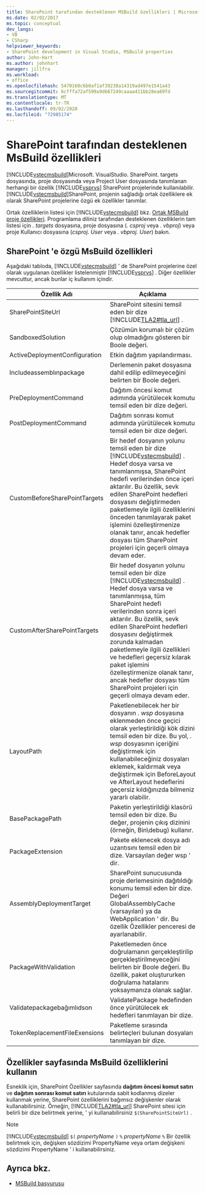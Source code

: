 ```yaml
---
title: SharePoint tarafından desteklenen MSBuild özellikleri | Microsoft Docs
ms.date: 02/02/2017
ms.topic: conceptual
dev_langs:
- VB
- CSharp
helpviewer_keywords:
- SharePoint development in Visual Studio, MSBuild properties
author: John-Hart
ms.author: johnhart
manager: jillfra
ms.workload:
- office
ms.openlocfilehash: 5470160c6b0af1af39238a14319ad497e1541a43
ms.sourcegitcommit: 6cfffa72af599a9d667249caaaa411bb28ea69fd
ms.translationtype: MT
ms.contentlocale: tr-TR
ms.lasthandoff: 09/02/2020
ms.locfileid: "72985174"
---
```

# <a name="msbuild-properties-supported-by-sharepoint"></a>SharePoint tarafından desteklenen MsBuild özellikleri
  [!INCLUDE[vstecmsbuild](../sharepoint/includes/vstecmsbuild-md.md)]Microsoft. VisualStudio. SharePoint. targets dosyasında, proje dosyasında veya Project User dosyasında tanımlanan herhangi bir özellik [!INCLUDE[vsprvs](../sharepoint/includes/vsprvs-md.md)] SharePoint projelerinde kullanılabilir. [!INCLUDE[vstecmsbuild](../sharepoint/includes/vstecmsbuild-md.md)]SharePoint, projenin sağladığı ortak özelliklere ek olarak SharePoint projelerine özgü ek özellikler tanımlar.

 Ortak özelliklerin listesi için [!INCLUDE[vstecmsbuild](../sharepoint/includes/vstecmsbuild-md.md)] bkz. [Ortak MSBuild proje özellikleri](/previous-versions/dotnet/netframework-4.0/bb629394(v=vs.100)). Programlama diliniz tarafından desteklenen özelliklerin tam listesi için *. targets* dosyasına, proje dosyasına (*. csproj* veya *. vbproj*) veya proje Kullanıcı dosyasına (*csproj. User* veya *. vbproj. User*) bakın.

## <a name="msbuild-properties-specific-to-sharepoint"></a>SharePoint 'e özgü MsBuild özellikleri
 Aşağıdaki tabloda, [!INCLUDE[vstecmsbuild](../sharepoint/includes/vstecmsbuild-md.md)] ' de SharePoint projelerine özel olarak uygulanan özellikler listelenmiştir [!INCLUDE[vsprvs](../sharepoint/includes/vsprvs-md.md)] . Diğer özellikler mevcuttur, ancak bunlar iç kullanım içindir.

|Özellik Adı|Açıklama|
|-------------------|-----------------|
|SharePointSiteUrl|SharePoint sitesini temsil eden bir dize [!INCLUDE[TLA2#tla_url](../sharepoint/includes/tla2sharptla-url-md.md)] .|
|SandboxedSolution|Çözümün korumalı bir çözüm olup olmadığını gösteren bir Boole değeri.|
|ActiveDeploymentConfiguration|Etkin dağıtım yapılandırması.|
|Includeassemblınpackage|Derlemenin paket dosyasına dahil edilip edilmeyeceğini belirten bir Boole değeri.|
|PreDeploymentCommand|Dağıtım öncesi komut adımında yürütülecek komutu temsil eden bir dize değeri.|
|PostDeploymentCommand|Dağıtım sonrası komut adımında yürütülecek komutu temsil eden bir dize değeri.|
|CustomBeforeSharePointTargets|Bir hedef dosyanın yolunu temsil eden bir dize [!INCLUDE[vstecmsbuild](../sharepoint/includes/vstecmsbuild-md.md)] . Hedef dosya varsa ve tanımlanmışsa, SharePoint hedefi verilerinden önce içeri aktarılır. Bu özellik, sevk edilen SharePoint hedefleri dosyasını değiştirmeden paketlemeyle ilgili özelliklerini önceden tanımlayarak paket işlemini özelleştirmenize olanak tanır, ancak hedefler dosyası tüm SharePoint projeleri için geçerli olmaya devam eder.|
|CustomAfterSharePointTargets|Bir hedef dosyanın yolunu temsil eden bir dize [!INCLUDE[vstecmsbuild](../sharepoint/includes/vstecmsbuild-md.md)] . Hedef dosya varsa ve tanımlanmışsa, tüm SharePoint hedefi verilerinden sonra içeri aktarılır. Bu özellik, sevk edilen SharePoint hedefleri dosyasını değiştirmek zorunda kalmadan paketlemeyle ilgili özellikleri ve hedefleri geçersiz kılarak paket işlemini özelleştirmenize olanak tanır, ancak hedefler dosyası tüm SharePoint projeleri için geçerli olmaya devam eder.|
|LayoutPath|Paketlenebilecek her bir dosyanın *. wsp* dosyasına eklenmeden önce geçici olarak yerleştirildiği kök dizini temsil eden bir dize. Bu yol, *. wsp* dosyasının içeriğini değiştirmek için kullanabileceğiniz dosyaları eklemek, kaldırmak veya değiştirmek için BeforeLayout ve AfterLayout hedeflerini geçersiz kıldığınızda bilmeniz yararlı olabilir.|
|BasePackagePath|Paketin yerleştirildiği klasörü temsil eden bir dize. Bu değer, projenin çıkış dizinini (örneğin, Bin\debug) kullanır.|
|PackageExtension|Pakete eklenecek dosya adı uzantısını temsil eden bir dize. Varsayılan değer wsp ' dir.|
|AssemblyDeploymentTarget|SharePoint sunucusunda proje derlemesinin dağıtıldığı konumu temsil eden bir dize. Değeri GlobalAssemblyCache (varsayılan) ya da WebApplication ' dir. Bu özellik Özellikler penceresi de ayarlanabilir.|
|PackageWithValidation|Paketlemeden önce doğrulamanın gerçekleştirilip gerçekleştirilmeyeceğini belirten bir Boole değeri. Bu özellik, paket oluştururken doğrulama hatalarını yoksaymanıza olanak sağlar.|
|Validatepackagebağımlıdson|ValidatePackage hedefinden önce yürütülecek ek hedefleri tanımlayan bir dize.|
|TokenReplacementFileExensions|Paketleme sırasında belirteçleri bulunan dosyaları tanımlayan bir dize.|

## <a name="use-msbuild-properties-in-the-properties-page"></a>Özellikler sayfasında MsBuild özelliklerini kullanın
 Esneklik için, SharePoint Özellikler sayfasında **dağıtım öncesi komut satırı** ve **dağıtım sonrası komut satırı** kutularında sabit kodlanmış dizeler kullanmak yerine, SharePoint özelliklerini bağımsız değişkenler olarak kullanabilirsiniz. Örneğin, [!INCLUDE[TLA2#tla_url](../sharepoint/includes/tla2sharptla-url-md.md)] SharePoint sitesi için belirli bir dize belirtmek yerine, ' yi kullanabilirsiniz `$(SharePointSiteUrl)` .

> [!NOTE]
> [!INCLUDE[vstecmsbuild](../sharepoint/includes/vstecmsbuild-md.md)] `$(` *propertyName* `)` `%` *propertyName* `%` Bir özellik belirtmek için, değişken sözdizimi PropertyName veya ortam değişkeni sözdizimi PropertyName ' i kullanabilirsiniz.

## <a name="see-also"></a>Ayrıca bkz.

- [MSBuild başvurusu](../msbuild/msbuild-reference.md)